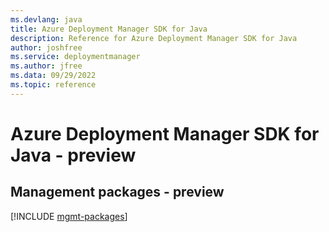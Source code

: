 ```yaml
---
ms.devlang: java
title: Azure Deployment Manager SDK for Java
description: Reference for Azure Deployment Manager SDK for Java
author: joshfree
ms.service: deploymentmanager
ms.author: jfree
ms.data: 09/29/2022
ms.topic: reference
---
```

# Azure Deployment Manager SDK for Java - preview

## Management packages - preview
[!INCLUDE [mgmt-packages](deployment-manager-mgmt-index.md)]
